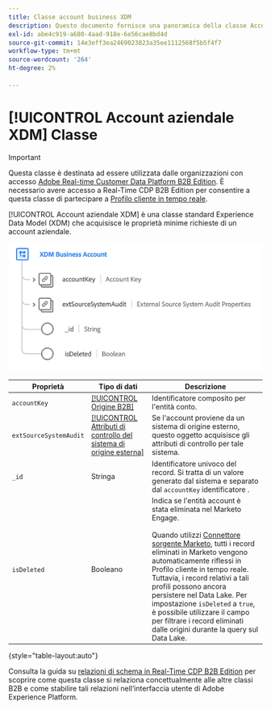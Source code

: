 ```yaml
---
title: Classe account business XDM
description: Questo documento fornisce una panoramica della classe Account aziendale XDM in Experience Data Model (XDM).
exl-id: abe4c919-a680-4aad-918e-6e56cae8bd4d
source-git-commit: 14e3eff3ea2469023823a35ee1112568f5b5f4f7
workflow-type: tm+mt
source-wordcount: '264'
ht-degree: 2%

---
```


# [!UICONTROL Account aziendale XDM] Classe

>[!IMPORTANT]
>
>Questa classe è destinata ad essere utilizzata dalle organizzazioni con accesso [Adobe Real-time Customer Data Platform B2B Edition](../../../rtcdp/b2b-overview.md). È necessario avere accesso a Real-Time CDP B2B Edition per consentire a questa classe di partecipare a [Profilo cliente in tempo reale](../../../profile/home.md).

[!UICONTROL Account aziendale XDM] è una classe standard Experience Data Model (XDM) che acquisisce le proprietà minime richieste di un account aziendale.

![Struttura della classe Account aziendale XDM visualizzata nell&#39;interfaccia utente](../../images/classes/b2b/business-account.png)

| Proprietà | Tipo di dati | Descrizione |
| --- | --- | --- |
| `accountKey` | [[!UICONTROL Origine B2B]](../../data-types/b2b-source.md) | Identificatore composito per l&#39;entità conto. |
| `extSourceSystemAudit` | [[!UICONTROL Attributi di controllo del sistema di origine esterna]](../../data-types/external-source-system-audit-attributes.md) | Se l&#39;account proviene da un sistema di origine esterno, questo oggetto acquisisce gli attributi di controllo per tale sistema. |
| `_id` | Stringa | Identificatore univoco del record. Si tratta di un valore generato dal sistema e separato dal `accountKey` identificatore . |
| `isDeleted` | Booleano | Indica se l&#39;entità account è stata eliminata nel Marketo Engage.<br><br>Quando utilizzi [Connettore sorgente Marketo](../../../sources/connectors/adobe-applications/marketo/marketo.md), tutti i record eliminati in Marketo vengono automaticamente riflessi in Profilo cliente in tempo reale. Tuttavia, i record relativi a tali profili possono ancora persistere nel Data Lake. Per impostazione `isDeleted` a `true`, è possibile utilizzare il campo per filtrare i record eliminati dalle origini durante la query sul Data Lake. |

{style=&quot;table-layout:auto&quot;}

Consulta la guida su [relazioni di schema in Real-Time CDP B2B Edition](../../tutorials/relationship-b2b.md) per scoprire come questa classe si relaziona concettualmente alle altre classi B2B e come stabilire tali relazioni nell’interfaccia utente di Adobe Experience Platform.
